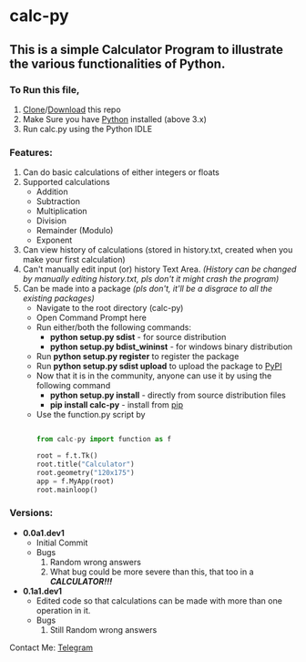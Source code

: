 # calc-py

## This is a simple Calculator Program to illustrate the various functionalities of Python.

### To Run this file,
1. [Clone](https://github.com/Deepak710/calc-py.git)/[Download](https://github.com/Deepak710/calc-py/archive/master.zip) this repo
1. Make Sure you have [Python](https://www.python.org/downloads/) installed (above 3.x)
1. Run calc.py using the Python IDLE

### Features:
1. Can do basic calculations of either integers or floats
1. Supported calculations
	* Addition
	* Subtraction
	* Multiplication
	* Division
	* Remainder (Modulo)
	* Exponent
1. Can view history of calculations (stored in history.txt, created when you make your first calculation)
1. Can't manually edit input (or) history Text Area. *(History can be changed by manually editing history.txt, pls don't it might crash the program)*
1. Can be made into a package *(pls don't, it'll be a disgrace to all the existing packages)*
	* Navigate to the root directory (calc-py)
	* Open Command Prompt here
	* Run either/both the following commands:
		* **python setup.py sdist** - for source distribution
		* **python setup.py bdist_wininst** - for windows binary distribution
	* Run **python setup.py register** to register the package
	* Run **python setup.py sdist upload** to upload the package to [PyPI](https://pypi.org)
	* Now that it is in the community, anyone can use it by using the following command
		* **python setup.py install** - directly from source distribution files
		* **pip install calc-py** - install from [pip](https://pypi.org/project/pip/)
	* Use the function.py script by 
		```python

		from calc-py import function as f
		
		root = f.t.Tk()
		root.title("Calculator")
		root.geometry("120x175")
		app = f.MyApp(root)
		root.mainloop()
		```

### Versions:
* **0.0a1.dev1**
	* Initial Commit
	* Bugs
		1. Random wrong answers
		1. What bug could be more severe than this, that too in a _**CALCULATOR!!!**_
* **0.1a1.dev1**
    * Edited code so that calculations can be made with more than one operation in it.
    * Bugs
        1. Still Random wrong answers 

Contact Me: [Telegram](https://t.me/AzorAhoy)
